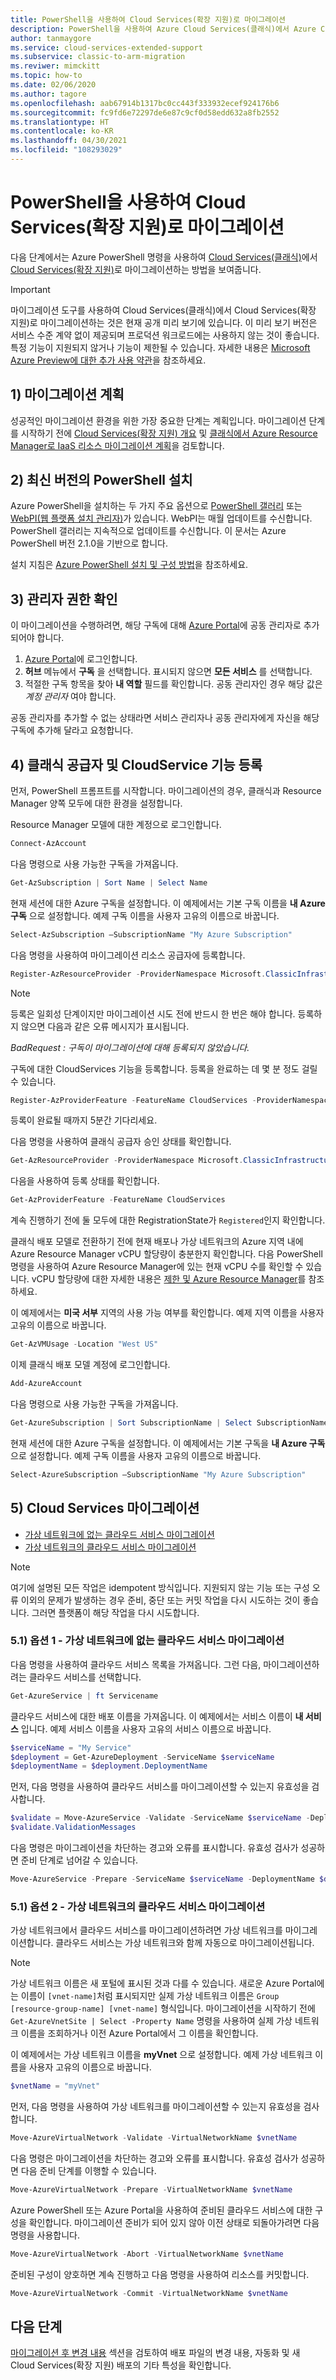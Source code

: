 ```yaml
---
title: PowerShell을 사용하여 Cloud Services(확장 지원)로 마이그레이션
description: PowerShell을 사용하여 Azure Cloud Services(클래식)에서 Azure Cloud Services(확장 지원)로 마이그레이션하는 방법을 알아봅니다.
author: tanmaygore
ms.service: cloud-services-extended-support
ms.subservice: classic-to-arm-migration
ms.reviwer: mimckitt
ms.topic: how-to
ms.date: 02/06/2020
ms.author: tagore
ms.openlocfilehash: aab67914b1317bc0cc443f333932ecef924176b6
ms.sourcegitcommit: fc9fd6e72297de6e87c9cf0d58edd632a8fb2552
ms.translationtype: HT
ms.contentlocale: ko-KR
ms.lasthandoff: 04/30/2021
ms.locfileid: "108293029"
---
```

# <a name="migrate-to-azure-cloud-services-extended-support-using-powershell"></a>PowerShell을 사용하여 Cloud Services(확장 지원)로 마이그레이션

다음 단계에서는 Azure PowerShell 명령을 사용하여 [Cloud Services(클래식)](../cloud-services/cloud-services-choose-me.md)에서 [Cloud Services(확장 지원)](overview.md)로 마이그레이션하는 방법을 보여줍니다.

> [!IMPORTANT]
> 마이그레이션 도구를 사용하여 Cloud Services(클래식)에서 Cloud Services(확장 지원)로 마이그레이션하는 것은 현재 공개 미리 보기에 있습니다. 이 미리 보기 버전은 서비스 수준 계약 없이 제공되며 프로덕션 워크로드에는 사용하지 않는 것이 좋습니다. 특정 기능이 지원되지 않거나 기능이 제한될 수 있습니다. 자세한 내용은 [Microsoft Azure Preview에 대한 추가 사용 약관](https://azure.microsoft.com/support/legal/preview-supplemental-terms/)을 참조하세요.

## <a name="1-plan-for-migration"></a>1) 마이그레이션 계획
성공적인 마이그레이션 환경을 위한 가장 중요한 단계는 계획입니다. 마이그레이션 단계를 시작하기 전에 [Cloud Services(확장 지원) 개요](overview.md) 및 [클래식에서 Azure Resource Manager로 IaaS 리소스 마이그레이션 계획](../virtual-machines/migration-classic-resource-manager-plan.md)을 검토합니다. 

## <a name="2-install-the-latest-version-of-powershell"></a>2) 최신 버전의 PowerShell 설치
Azure PowerShell을 설치하는 두 가지 주요 옵션으로 [PowerShell 갤러리](https://www.powershellgallery.com/profiles/azure-sdk/) 또는 [WebPI(웹 플랫폼 설치 관리자)](https://aka.ms/webpi-azps)가 있습니다. WebPI는 매월 업데이트를 수신합니다. PowerShell 갤러리는 지속적으로 업데이트를 수신합니다. 이 문서는 Azure PowerShell 버전 2.1.0을 기반으로 합니다.

설치 지침은 [Azure PowerShell 설치 및 구성 방법](/powershell/azure/servicemanagement/install-azure-ps?preserve-view=true&view=azuresmps-4.0.0)을 참조하세요.

## <a name="3-ensure-admin-permissions"></a>3) 관리자 권한 확인
이 마이그레이션을 수행하려면, 해당 구독에 대해 [Azure Portal](https://portal.azure.com)에 공동 관리자로 추가되어야 합니다.

1. [Azure Portal](https://portal.azure.com)에 로그인합니다.
2. **허브** 메뉴에서 **구독** 을 선택합니다. 표시되지 않으면 **모든 서비스** 를 선택합니다.
3. 적절한 구독 항목을 찾아 **내 역할** 필드를 확인합니다. 공동 관리자인 경우 해당 값은 *계정 관리자* 여야 합니다.

공동 관리자를 추가할 수 없는 상태라면 서비스 관리자나 공동 관리자에게 자신을 해당 구독에 추가해 달라고 요청합니다.

## <a name="4-register-the-classic-provider-and-cloudservice-feature"></a>4) 클래식 공급자 및 CloudService 기능 등록
먼저, PowerShell 프롬프트를 시작합니다. 마이그레이션의 경우, 클래식과 Resource Manager 양쪽 모두에 대한 환경을 설정합니다.

Resource Manager 모델에 대한 계정으로 로그인합니다.

```powershell
Connect-AzAccount
```

다음 명령으로 사용 가능한 구독을 가져옵니다.

```powershell
Get-AzSubscription | Sort Name | Select Name
```

현재 세션에 대한 Azure 구독을 설정합니다. 이 예제에서는 기본 구독 이름을 **내 Azure 구독** 으로 설정합니다. 예제 구독 이름을 사용자 고유의 이름으로 바꿉니다.

```powershell
Select-AzSubscription –SubscriptionName "My Azure Subscription"
```

다음 명령을 사용하여 마이그레이션 리소스 공급자에 등록합니다.

```powershell
Register-AzResourceProvider -ProviderNamespace Microsoft.ClassicInfrastructureMigrate
```
> [!NOTE]
> 등록은 일회성 단계이지만 마이그레이션 시도 전에 반드시 한 번은 해야 합니다. 등록하지 않으면 다음과 같은 오류 메시지가 표시됩니다.
>
> *BadRequest : 구독이 마이그레이션에 대해 등록되지 않았습니다.*

구독에 대한 CloudServices 기능을 등록합니다. 등록을 완료하는 데 몇 분 정도 걸릴 수 있습니다. 

```powershell
Register-AzProviderFeature -FeatureName CloudServices -ProviderNamespace Microsoft.Compute
```

등록이 완료될 때까지 5분간 기다리세요. 

다음 명령을 사용하여 클래식 공급자 승인 상태를 확인합니다.

```powershell
Get-AzResourceProvider -ProviderNamespace Microsoft.ClassicInfrastructureMigrate
```

다음을 사용하여 등록 상태를 확인합니다.  
```powershell
Get-AzProviderFeature -FeatureName CloudServices
```

계속 진행하기 전에 둘 모두에 대한 RegistrationState가 `Registered`인지 확인합니다.

클래식 배포 모델로 전환하기 전에 현재 배포나 가상 네트워크의 Azure 지역 내에 Azure Resource Manager vCPU 할당량이 충분한지 확인합니다. 다음 PowerShell 명령을 사용하여 Azure Resource Manager에 있는 현재 vCPU 수를 확인할 수 있습니다. vCPU 할당량에 대한 자세한 내용은 [제한 및 Azure Resource Manager](../azure-resource-manager/management/azure-subscription-service-limits.md#managing-limits)를 참조하세요.

이 예제에서는 **미국 서부** 지역의 사용 가능 여부를 확인합니다. 예제 지역 이름을 사용자 고유의 이름으로 바꿉니다.

```powershell
Get-AzVMUsage -Location "West US"
```

이제 클래식 배포 모델 계정에 로그인합니다.

```powershell
Add-AzureAccount
```

다음 명령으로 사용 가능한 구독을 가져옵니다.

```powershell
Get-AzureSubscription | Sort SubscriptionName | Select SubscriptionName
```

현재 세션에 대한 Azure 구독을 설정합니다. 이 예제에서는 기본 구독을 **내 Azure 구독** 으로 설정합니다. 예제 구독 이름을 사용자 고유의 이름으로 바꿉니다.

```powershell
Select-AzureSubscription –SubscriptionName "My Azure Subscription"
```


## <a name="5-migrate-your-cloud-services"></a>5) Cloud Services 마이그레이션 
* [가상 네트워크에 없는 클라우드 서비스 마이그레이션](#51-option-1---migrate-a-cloud-service-not-in-a-virtual-network)
* [가상 네트워크의 클라우드 서비스 마이그레이션](#51-option-2---migrate-a-cloud-service-in-a-virtual-network)

> [!NOTE]
> 여기에 설명된 모든 작업은 idempotent 방식입니다. 지원되지 않는 기능 또는 구성 오류 이외의 문제가 발생하는 경우 준비, 중단 또는 커밋 작업을 다시 시도하는 것이 좋습니다. 그러면 플랫폼이 해당 작업을 다시 시도합니다.


### <a name="51-option-1---migrate-a-cloud-service-not-in-a-virtual-network"></a>5.1) 옵션 1 - 가상 네트워크에 없는 클라우드 서비스 마이그레이션
다음 명령을 사용하여 클라우드 서비스 목록을 가져옵니다. 그런 다음, 마이그레이션하려는 클라우드 서비스를 선택합니다.

```powershell
Get-AzureService | ft Servicename
```

클라우드 서비스에 대한 배포 이름을 가져옵니다. 이 예제에서는 서비스 이름이 **내 서비스** 입니다. 예제 서비스 이름을 사용자 고유의 서비스 이름으로 바꿉니다.

```powershell
$serviceName = "My Service"
$deployment = Get-AzureDeployment -ServiceName $serviceName
$deploymentName = $deployment.DeploymentName
```

먼저, 다음 명령을 사용하여 클라우드 서비스를 마이그레이션할 수 있는지 유효성을 검사합니다.

```powershell
$validate = Move-AzureService -Validate -ServiceName $serviceName -DeploymentName $deploymentName -CreateNewVirtualNetwork
$validate.ValidationMessages
 ```

다음 명령은 마이그레이션을 차단하는 경고와 오류를 표시합니다. 유효성 검사가 성공하면 준비 단계로 넘어갈 수 있습니다.

```powershell
Move-AzureService -Prepare -ServiceName $serviceName -DeploymentName $deploymentName -CreateNewVirtualNetwork
```

### <a name="51-option-2---migrate-a-cloud-service-in-a-virtual-network"></a>5.1) 옵션 2 - 가상 네트워크의 클라우드 서비스 마이그레이션

가상 네트워크에서 클라우드 서비스를 마이그레이션하려면 가상 네트워크를 마이그레이션합니다. 클라우드 서비스는 가상 네트워크와 함께 자동으로 마이그레이션됩니다.

> [!NOTE]
> 가상 네트워크 이름은 새 포털에 표시된 것과 다를 수 있습니다. 새로운 Azure Portal에는 이름이 `[vnet-name]`처럼 표시되지만 실제 가상 네트워크 이름은 `Group [resource-group-name] [vnet-name]` 형식입니다. 마이그레이션을 시작하기 전에 `Get-AzureVnetSite | Select -Property Name` 명령을 사용하여 실제 가상 네트워크 이름을 조회하거나 이전 Azure Portal에서 그 이름을 확인합니다. 

이 예제에서는 가상 네트워크 이름을 **myVnet** 으로 설정합니다. 예제 가상 네트워크 이름을 사용자 고유의 이름으로 바꿉니다.

```powershell
$vnetName = "myVnet"
```

먼저, 다음 명령을 사용하여 가상 네트워크를 마이그레이션할 수 있는지 유효성을 검사합니다.

```powershell
Move-AzureVirtualNetwork -Validate -VirtualNetworkName $vnetName
```

다음 명령은 마이그레이션을 차단하는 경고와 오류를 표시합니다. 유효성 검사가 성공하면 다음 준비 단계를 이행할 수 있습니다.

```powershell
Move-AzureVirtualNetwork -Prepare -VirtualNetworkName $vnetName
```

Azure PowerShell 또는 Azure Portal을 사용하여 준비된 클라우드 서비스에 대한 구성을 확인합니다. 마이그레이션 준비가 되어 있지 않아 이전 상태로 되돌아가려면 다음 명령을 사용합니다.

```powershell
Move-AzureVirtualNetwork -Abort -VirtualNetworkName $vnetName
```

준비된 구성이 양호하면 계속 진행하고 다음 명령을 사용하여 리소스를 커밋합니다.

```powershell
Move-AzureVirtualNetwork -Commit -VirtualNetworkName $vnetName
```


## <a name="next-steps"></a>다음 단계
[마이그레이션 후 변경 내용](in-place-migration-overview.md#post-migration-changes) 섹션을 검토하여 배포 파일의 변경 내용, 자동화 및 새 Cloud Services(확장 지원) 배포의 기타 특성을 확인합니다.